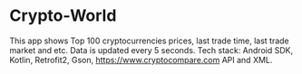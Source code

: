 # Crypto-World
This app shows Top 100 cryptocurrencies prices, last trade time, last trade market and etc. Data is updated every 5 seconds.
Tech stack: Android SDK, Kotlin, Retrofit2, Gson, https://www.cryptocompare.com API and XML.
